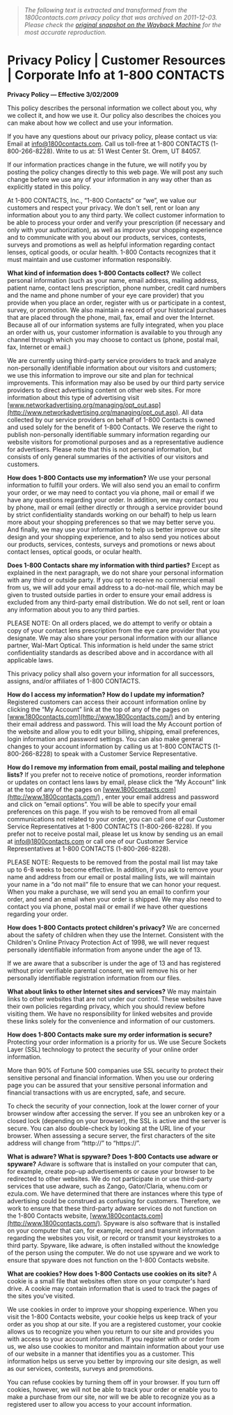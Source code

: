 > *The following text is extracted and transformed from the 1800contacts.com privacy policy that was archived on 2011-12-03. Please check the [original snapshot on the Wayback Machine](https://web.archive.org/web/20111203165630id_/http%3A//www.1800contacts.com/ExternalRelations/CustomerResourcesPolicy.aspx) for the most accurate reproduction.*

# Privacy Policy | Customer Resources | Corporate Info at 1-800 CONTACTS

**Privacy Policy — Effective 3/02/2009**

This policy describes the personal information we collect about you, why we collect it, and how we use it. Our policy also describes the choices you can make about how we collect and use your information.

If you have any questions about our privacy policy, please contact us via: Email at [info@1800contacts.com](mailto:info@1800contacts.com). Call us toll-free at 1-800 CONTACTS (1-800-266-8228). Write to us at: 51 West Center St. Orem, UT 84057.

If our information practices change in the future, we will notify you by posting the policy changes directly to this web page. We will post any such change before we use any of your information in any way other than as explicitly stated in this policy.

At 1-800 CONTACTS, Inc., “1-800 Contacts” or “we”, we value our customers and respect your privacy. We don't sell, rent or loan any information about you to any third party. We collect customer information to be able to process your order and verify your prescription (if necessary and only with your authorization), as well as improve your shopping experience and to communicate with you about our products, services, contests, surveys and promotions as well as helpful information regarding contact lenses, optical goods, or ocular health. 1-800 Contacts recognizes that it must maintain and use customer information responsibly.

**What kind of information does 1-800 Contacts collect?** We collect personal information (such as your name, email address, mailing address, patient name, contact lens prescription, phone number, credit card numbers and the name and phone number of your eye care provider) that you provide when you place an order, register with us or participate in a contest, survey, or promotion. We also maintain a record of your historical purchases that are placed through the phone, mail, fax, email and over the Internet. Because all of our information systems are fully integrated, when you place an order with us, your customer information is available to you through any channel through which you may choose to contact us (phone, postal mail, fax, Internet or email.)

We are currently using third-party service providers to track and analyze non-personally identifiable information about our visitors and customers; we use this information to improve our site and plan for technical improvements. This information may also be used by our third party service providers to direct advertising content on other web sites. For more information about this type of advertising visit [www.networkadvertising.org/managing/opt_out.asp](http://www.networkadvertising.org/managing/opt_out.asp). All data collected by our service providers on behalf of 1-800 Contacts is owned and used solely for the benefit of 1-800 Contacts. We reserve the right to publish non-personally identifiable summary information regarding our website visitors for promotional purposes and as a representative audience for advertisers. Please note that this is not personal information, but consists of only general summaries of the activities of our visitors and customers.

**How does 1-800 Contacts use my information?** We use your personal information to fulfill your orders. We will also send you an email to confirm your order, or we may need to contact you via phone, mail or email if we have any questions regarding your order. In addition, we may contact you by phone, mail or email (either directly or through a service provider bound by strict confidentiality standards working on our behalf) to help us learn more about your shopping preferences so that we may better serve you. And finally, we may use your information to help us better improve our site design and your shopping experience, and to also send you notices about our products, services, contests, surveys and promotions or news about contact lenses, optical goods, or ocular health.

**Does 1-800 Contacts share my information with third parties?** Except as explained in the next paragraph, we do not share your personal information with any third or outside party. If you opt to receive no commercial email from us, we will add your email address to a do-not-mail file, which may be given to trusted outside parties in order to ensure your email address is excluded from any third-party email distribution. We do not sell, rent or loan any information about you to any third parties.

PLEASE NOTE: On all orders placed, we do attempt to verify or obtain a copy of your contact lens prescription from the eye care provider that you designate. We may also share your personal information with our alliance partner, Wal-Mart Optical. This information is held under the same strict confidentiality standards as described above and in accordance with all applicable laws.

This privacy policy shall also govern your information for all successors, assigns, and/or affiliates of 1-800 CONTACTS.

**How do I access my information? How do I update my information?** Registered customers can access their account information online by clicking the “My Account” link at the top of any of the pages on [www.1800contacts.com](http://www.1800contacts.com/) and by entering their email address and password. This will load the My Account portion of the website and allow you to edit your billing, shipping, email preferences, login information and password settings. You can also make general changes to your account information by calling us at 1-800 CONTACTS (1-800-266-8228) to speak with a Customer Service Representative.

**How do I remove my information from email, postal mailing and telephone lists?** If you prefer not to receive notice of promotions, reorder information or updates on contact lens laws by email, please click the “My Account” link at the top of any of the pages on [www.1800contacts.com](http://www.1800contacts.com/) , enter your email address and password and click on “email options”. You will be able to specify your email preferences on this page. If you wish to be removed from all email communications not related to your order, you can call one of our Customer Service Representatives at 1-800 CONTACTS (1-800-266-8228). If you prefer not to receive postal mail, please let us know by sending us an email at [info@1800contacts.com](mailto:info@1800contacts.com) or call one of our Customer Service Representatives at 1-800 CONTACTS (1-800-266-8228).

PLEASE NOTE: Requests to be removed from the postal mail list may take up to 6-8 weeks to become effective. In addition, if you ask to remove your name and address from our email or postal mailing lists, we will maintain your name in a “do not mail” file to ensure that we can honor your request. When you make a purchase, we will send you an email to confirm your order, and send an email when your order is shipped. We may also need to contact you via phone, postal mail or email if we have other questions regarding your order.

**How does 1-800 Contacts protect children's privacy?** We are concerned about the safety of children when they use the Internet. Consistent with the Children's Online Privacy Protection Act of 1998, we will never request personally identifiable information from anyone under the age of 13.

If we are aware that a subscriber is under the age of 13 and has registered without prior verifiable parental consent, we will remove his or her personally identifiable registration information from our files.

**What about links to other Internet sites and services?** We may maintain links to other websites that are not under our control. These websites have their own policies regarding privacy, which you should review before visiting them. We have no responsibility for linked websites and provide these links solely for the convenience and information of our customers.

**How does 1-800 Contacts make sure my order information is secure?** Protecting your order information is a priority for us. We use Secure Sockets Layer (SSL) technology to protect the security of your online order information.

More than 90% of Fortune 500 companies use SSL security to protect their sensitive personal and financial information. When you use our ordering page you can be assured that your sensitive personal information and financial transactions with us are encrypted, safe, and secure.

To check the security of your connection, look at the lower corner of your browser window after accessing the server. If you see an unbroken key or a closed lock (depending on your browser), the SSL is active and the server is secure. You can also double-check by looking at the URL line of your browser. When assessing a secure server, the first characters of the site address will change from “http://” to “https://”.

**What is adware? What is spyware? Does 1-800 Contacts use adware or spyware?** Adware is software that is installed on your computer that can, for example, create pop-up advertisements or cause your browser to be redirected to other websites. We do not participate in or use third-party services that use adware, such as Zango, Gator/Claria, whenu.com or ezula.com. We have determined that there are instances where this type of advertising could be construed as confusing for customers. Therefore, we work to ensure that these third-party adware services do not function on the 1-800 Contacts website, [www.1800contacts.com](http://www.1800contacts.com/). Spyware is also software that is installed on your computer that can, for example, record and transmit information regarding the websites you visit, or record or transmit your keystrokes to a third party. Spyware, like adware, is often installed without the knowledge of the person using the computer. We do not use spyware and we work to ensure that spyware does not function on the 1-800 Contacts website.

**What are cookies? How does 1-800 Contacts use cookies on its site?** A cookie is a small file that websites often store on your computer's hard drive. A cookie may contain information that is used to track the pages of the sites you've visited.

We use cookies in order to improve your shopping experience. When you visit the 1-800 Contacts website, your cookie helps us keep track of your order as you shop at our site. If you are a registered customer, your cookie allows us to recognize you when you return to our site and provides you with access to your account information. If you register with or order from us, we also use cookies to monitor and maintain information about your use of our website in a manner that identifies you as a customer. This information helps us serve you better by improving our site design, as well as our services, contests, surveys and promotions.

You can refuse cookies by turning them off in your browser. If you turn off cookies, however, we will not be able to track your order or enable you to make a purchase from our site, nor will we be able to recognize you as a registered user to allow you access to your account information.
